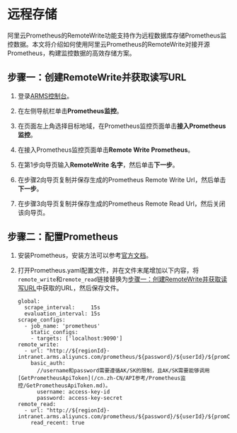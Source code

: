 # 远程存储

阿里云Prometheus的RemoteWrite功能支持作为远程数据库存储Prometheus监控数据。本文将介绍如何使用阿里云Prometheus的RemoteWrite对接开源Prometheus，构建监控数据的高效存储方案。

## 步骤一：创建RemoteWrite并获取读写URL

1.  登录[ARMS控制台](https://arms.console.aliyun.com/#/home)。

2.  在左侧导航栏单击**Prometheus监控**。

3.  在页面左上角选择目标地域，在Prometheus监控页面单击**接入Prometheus监控**。

4.  在接入Prometheus监控页面单击**Remote Write Prometheus**。

5.  在第1步向导页输入**RemoteWrite 名字**，然后单击**下一步**。

6.  在步骤2向导页复制并保存生成的Prometheus Remote Write Url，然后单击**下一步**。

7.  在步骤3向导页复制并保存生成的Prometheus Remote Read Url，然后关闭该向导页。


## 步骤二：配置Prometheus

1.  安装Prometheus，安装方法可以参考[官方文档](https://prometheus.io/download/)。

2.  打开Prometheus.yaml配置文件，并在文件末尾增加以下内容，将`remote_write`和`remote_read`链接替换为[步骤一：创建RemoteWrite并获取读写URL](#section_fnr_zrt_2dg)中获取的URL，然后保存文件。

    ```
    global:
      scrape_interval:     15s
      evaluation_interval: 15s
    scrape_configs:
      - job_name: 'prometheus'
        static_configs:
        - targets: ['localhost:9090']
    remote_write:
      - url: "http://${regionId}-intranet.arms.aliyuncs.com/prometheus/${password}/${userId}/${promCluster}/${regionId}/api/v3/write"
        basic_auth:   
          //username和password需要遵循AK/SK的限制，且AK/SK需要能够调用[GetPrometheusApiToken](/cn.zh-CN/API参考/Prometheus监控/GetPrometheusApiToken.md)。
          username: access-key-id
          password: access-key-secret
    remote_read:
      - url: "http://${regionId}-intranet.arms.aliyuncs.com/prometheus/${password}/${userId}/${promCluster}/${regionId}/api/v3/read"
        read_recent: true
    ```



